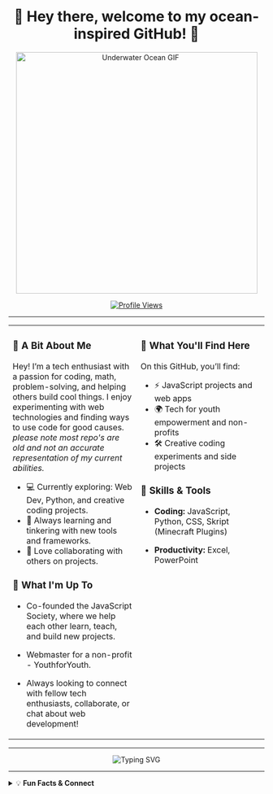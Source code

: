 <h1 align="center">
  🌊 Hey there, welcome to my ocean-inspired GitHub! 🐠
</h1>

<p align="center">
  <img src="https://i.pinimg.com/originals/29/26/04/292604fca42f49a6517090b6f9f5d98d.gif" alt="Underwater Ocean GIF" width="475"/>
</p>

<p align="center">
  <a href="https://github.com/yourusername">
    <img src="https://komarev.com/ghpvc/?username=yourusername&style=for-the-badge&color=00bfff&label=VISITS" alt="Profile Views"/>
  </a>
</p>

---

<div align="center">

<table>
  <tr>
    <td width="50%" valign="top">

### 🐚 A Bit About Me

Hey! I’m a tech enthusiast with a passion for coding, math, problem-solving, and helping others build cool things. I enjoy experimenting with web technologies and finding ways to use code for good causes. *please note most repo's are old and not an accurate representation of my current abilities.*

- 💻 Currently exploring: Web Dev, Python, and creative coding projects.
- 🌱 Always learning and tinkering with new tools and frameworks.
- 🤝 Love collaborating with others on projects.

### 🚀 What I'm Up To

- Co-founded the JavaScript Society, where we help each other learn, teach, and build new projects.
- Webmaster for a non-profit - YouthforYouth.
- Always looking to connect with fellow tech enthusiasts, collaborate, or chat about web development!

   </td>
   <td width="50%" valign="top">

### 🌊 What You'll Find Here

On this GitHub, you’ll find:

- ⚡️ JavaScript projects and web apps
- 🌍 Tech for youth empowerment and non-profits
- 🛠️ Creative coding experiments and side projects

### 🔧 Skills & Tools

- **Coding:** JavaScript, Python, CSS, Skript (Minecraft Plugins)
- **Productivity:** Excel, PowerPoint

   </td>
  </tr>
</table>

</div>

---

<p align="center">
  <img src="https://readme-typing-svg.demolab.com/?lines=Thanks+for+diving+in!;Let's+build+something+awesome!;Feel+free+to+connect+below!&font=Fira%20Code&center=true&width=430&height=45&duration=3000&pause=1000&color=00bfff&vCenter=true" alt="Typing SVG"/>
</p>

---

<details>
<summary>💡 <b>Fun Facts & Connect</b></summary>

- Love the outdoors, fishing, snorkelling, and hiking.
- Love eating and cooking!

**Contact Me:**
- 📫 Email: pyujun68@gmail
- 🌐 Personal Site: [website.com](website.com)
- 💼 [LinkedIn](https://linkedin.com/in/myprofile)

</details>
